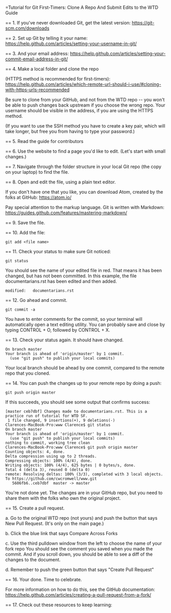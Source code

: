 
=Tutorial for Git First-Timers: Clone A Repo And Submit Edits to the WTD Guide

== 1. If you've never downloaded Git, get the latest version:
https://git-scm.com/downloads


== 2. Set up Git by telling it your name:
https://help.github.com/articles/setting-your-username-in-git/

== 3. And your email address:
https://help.github.com/articles/setting-your-commit-email-address-in-git/

== 4. Make a local folder and clone the repo

(HTTPS method is recommended for first-timers):
https://help.github.com/articles/which-remote-url-should-i-use/#cloning-with-https-urls-recommended

Be sure to clone from your GitHub, and not from the WTD repo -- you won't be able to push changes back upstream if you choose the wrong repo. Your username should be visible in the address, if you are using the HTTPS method.

(If you want to use the SSH method you have to create a key pair, which will take longer, but free you from having to type your password.)

== 5. Read the guide for contributors

== 6. Use the website to find a page you'd like to edit. (Let's start with small changes.)

== 7. Navigate through the folder structure in your local Git repo (the copy on your laptop) to find the file.

== 8. Open and edit the file, using a plain text editor.

If you don't have one that you like, you can download Atom, created by the folks at GitHub:
https://atom.io/

Pay special attention to the markup language. Git is written with Markdown:
https://guides.github.com/features/mastering-markdown/

== 9. Save the file.

== 10. Add the file:

````
git add <file name>
````

== 11. Check your status to make sure Git noticed:

````
git status
````

You should see the name of your edited file in red. That means it has been changed, but has not been committed. In this example, the file documentarians.rst has been edited and then added.

````
modified:   documentarians.rst
````

== 12. Go ahead and commit.

````
git commit -a
````

You have to enter comments for the commit, so your terminal will automatically open a text editing utility. You can probably save and close by typing CONTROL + O, followed by CONTROL + X.

== 13. Check your status again. It should have changed.

````
On branch master
Your branch is ahead of 'origin/master' by 1 commit.
  (use "git push" to publish your local commits)
````

Your local branch should be ahead by one commit, compared to the remote repo that you cloned.

== 14. You can push the changes up to your remote repo by doing a push:

````
git push origin master

````

If this succeeds, you should see some output that confirms success:


````
[master ceb7dbf] Changes made to documentarians.rst. This is a practice run of tutorial for WTD SF.
 1 file changed, 9 insertions(+), 9 deletions(-)
Clarences-MacBook-Pro:www Clarence$ git status
On branch master
Your branch is ahead of 'origin/master' by 1 commit.
  (use "git push" to publish your local commits)
nothing to commit, working tree clean
Clarences-MacBook-Pro:www Clarence$ git push origin master
Counting objects: 4, done.
Delta compression using up to 2 threads.
Compressing objects: 100% (4/4), done.
Writing objects: 100% (4/4), 625 bytes | 0 bytes/s, done.
Total 4 (delta 3), reused 0 (delta 0)
remote: Resolving deltas: 100% (3/3), completed with 3 local objects.
To https://github.com/cwcromwell/www.git
   5606fb6..ceb7dbf  master -> master

````

You're not done yet. The changes are in your GitHub repo, but you need to share them with the folks who own the original project.

== 15. Create a pull request.

a. Go to the original WTD repo (not yours) and push the button that says New Pull Request. (It's only on the main page.)

b. Click the blue link that says Compare Across Forks

c. Use the third pulldown window from the left to choose the name of your fork repo
You should see the comment you saved when you made the commit. And if you scroll down, you should be able to see a diff of the changes to the document. 

d. Remember to push the green button that says "Create Pull Request"

== 16. Your done. Time to celebrate. 

For more information on how to do this, see the GitHub documentation:
https://help.github.com/articles/creating-a-pull-request-from-a-fork/

== 17. Check out these resources to keep learning:
